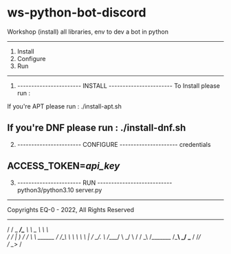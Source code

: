 # ws-python-bot-discord
Workshop (install) all libraries, env to dev a bot in python


--------------------------------
1. Install 
2. Configure
3. Run
--------------------------------

1. ----------------------- INSTALL -----------------------
To Install please run : 

If you're APT please run :
./install-apt.sh

If you're DNF please run : 
./install-dnf.sh
----------------------------------------------------------

2. ----------------------- CONFIGURE ---------------------
credentials

ACCESS_TOKEN=___api_key___
----------------------------------------------------------

3. ----------------------- RUN ---------------------------
python3/python3.10 server.py
----------------------------------------------------------




Copyrights EQ-0 - 2022, All Rights Reserved

   __ ___________________            _______    __   
  / / \_   _____/\_____  \           \   _  \   \ \  
 / /   |    __)_  /  / \  \   ______ /  /_\  \   \ \ 
 \ \   |        \/   \_/.  \ /_____/ \  \_/   \  / / 
  \_\ /_______  /\_____\ \_/          \_____  / /_/  
              \/        \__>                \/       
